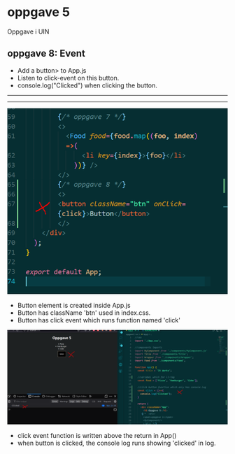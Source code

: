 # oppgave 5
 Oppgave i UIN

## oppgave 8: Event
* Add a button> to App.js
* Listen to click-event on this button.
* console.log("Clicked") when clicking the button.


<hr>
<hr>

![opgave7 component](src/img/opg8vs1.PNG)
* Button element is created inside App.js
* Button has className 'btn' used in index.css.
* Button has click event which runs function named 'click' 


![opgave 7 array map](src/img/opg8vs2.PNG)
* click event function is written above the return in App()
* when button is clicked, the console log runs showing 'clicked' in log.





